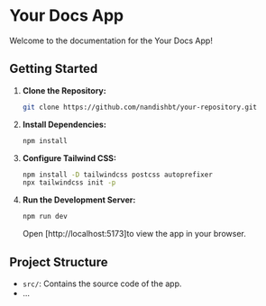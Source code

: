 # Your Docs App

Welcome to the documentation for the Your Docs App!

## Getting Started

1. **Clone the Repository:**

    ```bash
    git clone https://github.com/nandishbt/your-repository.git
    ```

2. **Install Dependencies:**

    ```bash
    npm install
    ```

3. **Configure Tailwind CSS:**

    ```bash
    npm install -D tailwindcss postcss autoprefixer
    npx tailwindcss init -p
    ```

4. **Run the Development Server:**

    ```bash
    npm run dev
    ```

    Open [http://localhost:5173]to view the app in your browser.

## Project Structure

- `src/`: Contains the source code of the app.
- ...


